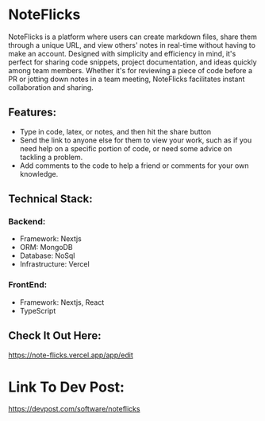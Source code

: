 # NoteFlicks
NoteFlicks is a platform where users can create markdown files, share them through a unique URL, and view others' notes in real-time without having to make an account. Designed with simplicity and efficiency in mind, it's perfect for sharing code snippets, project documentation, and ideas quickly among team members. Whether it's for reviewing a piece of code before a PR or jotting down notes in a team meeting, NoteFlicks facilitates instant collaboration and sharing.

## Features:
 - Type in code, latex, or notes, and then hit the share button
 - Send the link to anyone else for them to view your work, such as if you need help on a specific portion of code, or need some advice on tackling a problem. 
 - Add comments to the code to help a friend or comments for your own knowledge.

## Technical Stack:

### Backend:
- Framework: Nextjs
- ORM: MongoDB
- Database: NoSql
- Infrastructure: Vercel

### FrontEnd:
   - Framework: Nextjs, React
   - TypeScript


## Check It Out Here:
https://note-flicks.vercel.app/app/edit


# Link To Dev Post:
https://devpost.com/software/noteflicks

